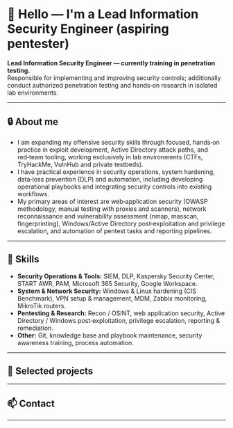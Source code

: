 # 👋 Hello — I'm a Lead Information Security Engineer (aspiring pentester)

**Lead Information Security Engineer — currently training in penetration testing.**  
Responsible for implementing and improving security controls; additionally conduct authorized penetration testing and hands‑on research in isolated lab environments.

---

## 🔒 About me
- I am expanding my offensive security skills through focused, hands‑on practice in exploit development, Active Directory attack paths, and red‑team tooling, working exclusively in lab environments (CTFs, TryHackMe, VulnHub and private testbeds). 
- I have practical experience in security operations, system hardening, data‑loss prevention (DLP) and automation, including developing operational playbooks and integrating security controls into existing workflows. 
- My primary areas of interest are web‑application security (OWASP methodology, manual testing with proxies and scanners), network reconnaissance and vulnerability assessment (nmap, masscan, fingerprinting), Windows/Active Directory post‑exploitation and privilege escalation, and automation of pentest tasks and reporting pipelines.

---

## 🧰 Skills
- **Security Operations & Tools:** SIEM, DLP, Kaspersky Security Center, START AWR, PAM, Microsoft 365 Security, Google Workspace.
- **System & Network Security:** Windows & Linux hardening (CIS Benchmark), VPN setup & management, MDM, Zabbix monitoring, MikroTik routers.
- **Pentesting & Research:** Recon / OSINT, web application security, Active Directory / Windows post‑exploitation, privilege escalation, reporting & remediation.
- **Other:** Git, knowledge base and playbook maintenance, security awareness training, process automation.

---

## 📂 Selected projects



---

## 📫 Contact



---
